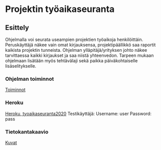 # Projektin työaikaseuranta

## Esittely

Ohjelmalla voi seurata useampien projektien työaikoja henkilöittäin. Peruskäyttäjä näkee vain omat kirjauksensa, projektipäällikkö saa raportit kaikista projektin tunneista. Ohjelman ylläpitäjä/yrityksen johto näkee tarvittaessa kaikki kirjaukset ja saa niistä yhteenvedon.
Tarpeen mukaan ohjelmaan lisätään myös tehtävälaji sekä paikka päiväkohtaiselle lisäselitykselle.

### Ohjelman toiminnot

[Toiminnot](https://github.com/Kahvipuu/Tyoaikaseuranta/blob/master/documentation/kayttotapaukset.md)

### Heroku
[Heroku, tyoaikaseuranta2020](https://tsoha-tyoaikaseuranta2020.herokuapp.com/)
Testikäyttäjä: Username: user Password: pass

### Tietokantakaavio

[Kuvat](https://github.com/Kahvipuu/Tyoaikaseuranta/blob/master/documentation/kaaviot.md)
